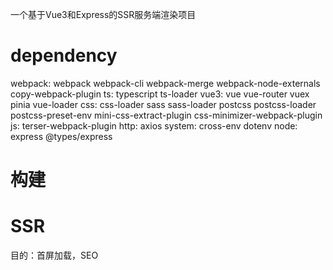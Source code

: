 一个基于Vue3和Express的SSR服务端渲染项目

# dependency
webpack:
  webpack webpack-cli webpack-merge webpack-node-externals copy-webpack-plugin
ts: 
  typescript ts-loader
vue3:
  vue vue-router vuex pinia
  vue-loader
css:
  css-loader sass sass-loader postcss postcss-loader postcss-preset-env mini-css-extract-plugin css-minimizer-webpack-plugin
js:
  terser-webpack-plugin
http:
  axios
system: 
  cross-env dotenv
node:
  express
  @types/express

# 构建

# SSR
目的：首屏加载，SEO